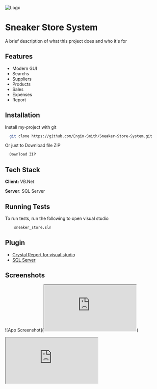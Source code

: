 
![Logo](https://www.pngegg.com/en/png-zzrvd)


#  Sneaker Store System

A brief description of what this project does and who it's for


## Features

- Modern GUI
- Searchs
- Suppliers
- Products
- Sales
- Expenses
- Report


## Installation

Install my-project with git

```bash
  git clone https://github.com/Engin-Smith/Sneaker-Store-System.git
```
Or just to Download file ZIP 

```bash
  Download ZIP
```
## Tech Stack

**Client:** VB.Net

**Server:** SQL Server


## Running Tests

To run tests, run the following to open visual studio

```bash
    sneaker_store.sln
```


## Plugin

 - [Crystal Report for visual studio](https://www.sap.com/products/technology-platform/crystal-reports.html#try-now)
 - [SQL Server ](https://www.microsoft.com/en-us/sql-server/sql-server-downloads)


## Screenshots

![App Screenshot](<iframe src="https://docs.google.com/document/d/e/2PACX-1vQvb261GdUbCtJpy_-rb5FzdMjQ3O-D2ph398oR8eZcMHcCt59FRUGqNQwqbIdAKq8ulJpqzfhiXirv/pub?embedded=true"></iframe>)
<iframe src="https://docs.google.com/document/d/e/2PACX-1vQvb261GdUbCtJpy_-rb5FzdMjQ3O-D2ph398oR8eZcMHcCt59FRUGqNQwqbIdAKq8ulJpqzfhiXirv/pub?embedded=true"></iframe>

